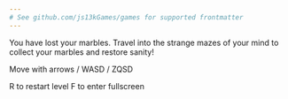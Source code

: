 ```yaml
---
# See github.com/js13kGames/games for supported frontmatter
---
```

You have lost your marbles. Travel into the strange mazes of your mind to collect your marbles and restore sanity!

Move with arrows / WASD / ZQSD

R to restart level
F to enter fullscreen
